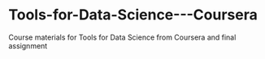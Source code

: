 # Tools-for-Data-Science---Coursera
Course materials for Tools for Data Science from Coursera and final assignment
